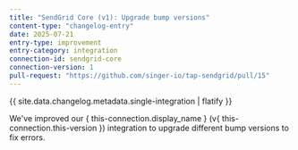 ```yaml
---
title: "SendGrid Core (v1): Upgrade bump versions"
content-type: "changelog-entry"
date: 2025-07-21
entry-type: improvement
entry-category: integration
connection-id: sendgrid-core
connection-version: 1
pull-request: "https://github.com/singer-io/tap-sendgrid/pull/15"
---
```

{{ site.data.changelog.metadata.single-integration | flatify }}

We've improved our { this-connection.display_name } (v{ this-connection.this-version }) integration to upgrade different bump versions to fix errors.